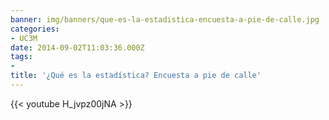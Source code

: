 ```yaml
---
banner: img/banners/que-es-la-estadistica-encuesta-a-pie-de-calle.jpg
categories:
- UC3M
date: 2014-09-02T11:03:36.000Z
tags:
- 
title: '¿Qué es la estadística? Encuesta a pie de calle'
---
```




{{< youtube H_jvpz00jNA >}}
